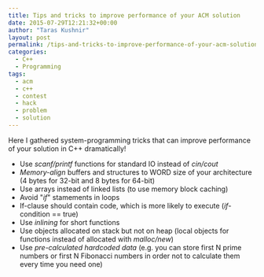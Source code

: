 ```yaml
---
title: Tips and tricks to improve performance of your ACM solution
date: 2015-07-29T12:21:32+00:00
author: "Taras Kushnir"
layout: post
permalink: /tips-and-tricks-to-improve-performance-of-your-acm-solution/
categories:
  - C++
  - Programming
tags:
  - acm
  - c++
  - contest
  - hack
  - problem
  - solution
---
```

Here I gathered system-programming tricks that can improve performance of your solution in C++ dramatically!

  * Use _scanf/printf_ functions for standard IO instead of _cin/cout_
  * _Memory-align_ buffers and structures to WORD size of your architecture (4 bytes for 32-bit and 8 bytes for 64-bit)
  * Use arrays instead of linked lists (to use memory block caching)
  * Avoid "_if_" stamements in loops
  * If-clause should contain code, which is more likely to execute (_if_-condition == true)
  * Use _inlining_ for short functions
  * Use objects allocated on stack but not on heap (local objects for functions instead of allocated with _malloc/new_)
  * Use _pre-calculated hardcoded data_ (e.g. you can store first N prime numbers or first N Fibonacci numbers in order not to calculate them every time you need one)